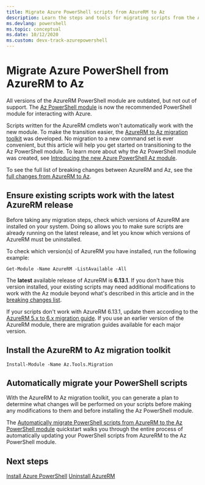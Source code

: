 ```yaml
---
title: Migrate Azure PowerShell scripts from AzureRM to Az
description: Learn the steps and tools for migrating scripts from the AzureRM module to the new Az module.
ms.devlang: powershell
ms.topic: conceptual
ms.date: 10/12/2020
ms.custom: devx-track-azurepowershell
---
```


# Migrate Azure PowerShell from AzureRM to Az

All versions of the AzureRM PowerShell module are outdated, but not out of support. The [Az
PowerShell module](install-az-ps.md) is now the recommended PowerShell module for interacting with
Azure.

Scripts written for the AzureRM cmdlets won't automatically work with the new module. To make the
transition easier, the
[AzureRM to Az migration toolkit](https://github.com/Azure/azure-powershell-migration) was
developed. No migration to a new command set is ever convenient, but this article will help you get
started on transitioning to the Az PowerShell module. To learn more about why the Az PowerShell
module was created, see [Introducing the new Azure PowerShell Az module](new-azureps-module-az).

To see the full list of breaking changes between AzureRM and Az, see the
[full changes from AzureRM to Az](migrate-az-1.0.0.md).

## Ensure existing scripts work with the latest AzureRM release

Before taking any migration steps, check which versions of AzureRM are installed on your system.
Doing so allows you to make sure scripts are already running on the latest release, and let you know
which versions of AzureRM must be uninstalled.

To check which version(s) of AzureRM you have installed, run the following example:

```azurepowershell
Get-Module -Name AzureRM -ListAvailable -All
```

The **latest** available release of AzureRM is **6.13.1**. If you don't have this version installed,
your existing scripts may need additional modifications to work with the Az module beyond what's
described in this article and in the [breaking changes list](migrate-az-1.0.0.md).

If your scripts don't work with AzureRM 6.13.1, update them according to the
[AzureRM 5.x to 6.x migration guide](/powershell/azure/azurerm/migration-guide.6.0.0). If you use an
earlier version of the AzureRM module, there are migration guides available for each major version.

## Install the AzureRM to Az migration toolkit

```azurepowershell
Install-Module -Name Az.Tools.Migration
```

## Automatically migrate your PowerShell scripts

With the AzureRM to Az migration toolkit, you can generate a plan to determine what changes will be
performed on your scripts before making any modifications to them and before installing the Az
PowerShell module.

The [Automatically migrate PowerShell scripts from AzureRM to the Az PowerShell module](quickstart-migrate-azurerm-to-az-automatically.md) quickstart walks you through the entire process of automatically updating your PowerShell scripts from AzureRM to the Az PowerShell module.

## Next steps

[Install Azure PowerShell](install-az-ps.md)
[Uninstall AzureRM](uninstall-az-ps#uninstall-the-azurerm-module)
